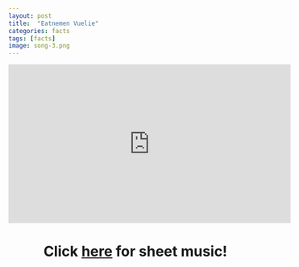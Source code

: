 ```yaml
---
layout: post
title:  "Eatnemen Vuelie"
categories: facts
tags: [facts]
image: song-3.png
---
```

<center>
<iframe width="560" height="315" src="https://www.youtube.com/embed/LTNQAL4nV5A" frameborder="0" allow="accelerometer; autoplay; encrypted-media; gyroscope; picture-in-picture" allowfullscreen></iframe>

<h1>Click <a href="/Documents/EatnemenVuelie.pdf" download="EatnemenVuelie.pdf">here</a> for sheet music!</h1>

</center>